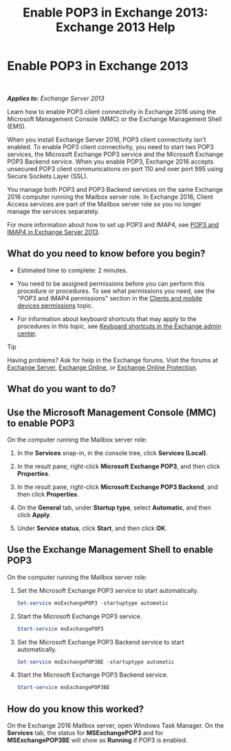 ﻿---
title: 'Enable POP3 in Exchange 2013: Exchange 2013 Help'
TOCTitle: Enable POP3
ms:assetid: e226a5f1-429d-4046-b925-da6cc151709e
ms:mtpsurl: https://technet.microsoft.com/en-us/library/Bb124934(v=EXCHG.150)
ms:contentKeyID: 49300732
ms.date: 03/28/2017
mtps_version: v=EXCHG.150
---

# Enable POP3 in Exchange 2013

 

_**Applies to:** Exchange Server 2013_


Learn how to enable POP3 client connectivity in Exchange 2016 using the Microsoft Management Console (MMC) or the Exchange Management Shell (EMS).

When you install Exchange Server 2016, POP3 client connectivity isn't enabled. To enable POP3 client connectivity, you need to start two POP3 services, the Microsoft Exchange POP3 service and the Microsoft Exchange POP3 Backend service. When you enable POP3, Exchange 2016 accepts unsecured POP3 client communications on port 110 and over port 995 using Secure Sockets Layer (SSL).

You manage both POP3 and POP3 Backend services on the same Exchange 2016 computer running the Mailbox server role. In Exchange 2016, Client Access services are part of the Mailbox server role so you no longer manage the services separately.

For more information about how to set up POP3 and IMAP4, see [POP3 and IMAP4 in Exchange Server 2013](pop3-and-imap4-in-exchange-server-2013-exchange-2013-help.md).

## What do you need to know before you begin?

  - Estimated time to complete: 2 minutes.

  - You need to be assigned permissions before you can perform this procedure or procedures. To see what permissions you need, see the "POP3 and IMAP4 permissions" section in the [Clients and mobile devices permissions](clients-and-mobile-devices-permissions-exchange-2013-help.md) topic.

  - For information about keyboard shortcuts that may apply to the procedures in this topic, see [Keyboard shortcuts in the Exchange admin center](keyboard-shortcuts-in-the-exchange-admin-center-exchange-online-protection-help.md).


> [!TIP]
> Having problems? Ask for help in the Exchange forums. Visit the forums at <A href="https://go.microsoft.com/fwlink/p/?linkid=60612">Exchange Server</A>, <A href="https://go.microsoft.com/fwlink/p/?linkid=267542">Exchange Online</A>, or <A href="https://go.microsoft.com/fwlink/p/?linkid=285351">Exchange Online Protection</A>.



## What do you want to do?

## Use the Microsoft Management Console (MMC) to enable POP3

On the computer running the Mailbox server role:

1.  In the **Services** snap-in, in the console tree, click **Services (Local)**.

2.  In the result pane, right-click **Microsoft Exchange POP3**, and then click **Properties**.

3.  In the result pane, right-click **Microsoft Exchange POP3 Backend**, and then click **Properties**.

4.  On the **General** tab, under **Startup type**, select **Automatic**, and then click **Apply**.

5.  Under **Service status**, click **Start**, and then click **OK**.

## Use the Exchange Management Shell to enable POP3

On the computer running the Mailbox server role:

1.  Set the Microsoft Exchange POP3 service to start automatically.
    
    ```powershell
    Set-service msExchangePOP3 -startuptype automatic
    ```

2.  Start the Microsoft Exchange POP3 service.
    
    ```powershell
    Start-service msExchangePOP3
    ```

3.  Set the Microsoft Exchange POP3 Backend service to start automatically.
    
    ```powershell
    Set-service msExchangePOP3BE -startuptype automatic
    ```

4.  Start the Microsoft Exchange POP3 Backend service.
    
    ```powershell
    Start-service msExchangePOP3BE
    ```

## How do you know this worked?

On the Exchange 2016 Mailbox server, open Windows Task Manager. On the **Services** tab, the status for **MSExchangePOP3** and for **MSExchangePOP3BE** will show as **Running** if POP3 is enabled.

